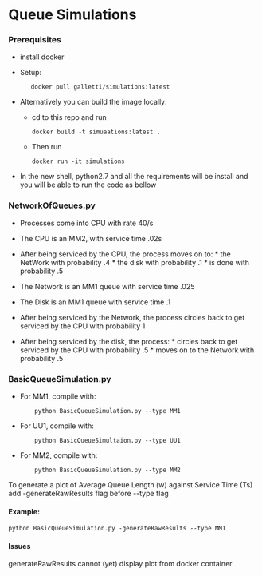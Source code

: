 # Queue Simulations

### Prerequisites

* install docker

* Setup:

         docker pull galletti/simulations:latest

* Alternatively you can build the image locally:

   * cd to this repo and run
         
         docker build -t simuaations:latest .

   * Then run
         
         docker run -it simulations

* In the new shell, python2.7 and all the requirements will be install and you will be able to run the code as bellow

### NetworkOfQueues.py

* Processes come into CPU with rate 40/s

* The CPU is an MM2, with service time .02s

* After being serviced by the CPU, the process moves on to:
          * the NetWork with probability .4
          * the disk with probability .1
          * is done with probability .5

* The Network is an MM1 queue with service time .025

* The Disk is an MM1 queue with service time .1

* After being serviced by the Network, the process circles back to get serviced by the CPU with probability 1

* After being serviced by the disk, the process:
          * circles back to get serviced by the CPU with probability .5
          * moves on to the Network with probability .5

### BasicQueueSimulation.py

* For MM1, compile with:
          
          python BasicQueueSimulation.py --type MM1
          
* For UU1, compile with:

          python BasicQueueSimultaion.py --type UU1

* For MM2, compile with:

          python BasicQueueSimulation.py --type MM2


To generate a plot of Average Queue Length (w) against Service Time (Ts) add -generateRawResults flag before --type flag

#### Example:

    python BasicQueueSimulation.py -generateRawResults --type MM1
    
    
#### Issues

generateRawResults cannot (yet) display plot from docker container
